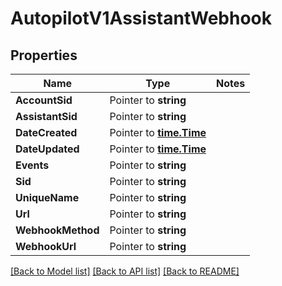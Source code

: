# AutopilotV1AssistantWebhook

## Properties
Name | Type | Notes
------------ | ------------- | -------------
**AccountSid** | Pointer to **string** | 
**AssistantSid** | Pointer to **string** | 
**DateCreated** | Pointer to [**time.Time**](time.Time.md) | 
**DateUpdated** | Pointer to [**time.Time**](time.Time.md) | 
**Events** | Pointer to **string** | 
**Sid** | Pointer to **string** | 
**UniqueName** | Pointer to **string** | 
**Url** | Pointer to **string** | 
**WebhookMethod** | Pointer to **string** | 
**WebhookUrl** | Pointer to **string** | 

[[Back to Model list]](../README.md#documentation-for-models) [[Back to API list]](../README.md#documentation-for-api-endpoints) [[Back to README]](../README.md)


